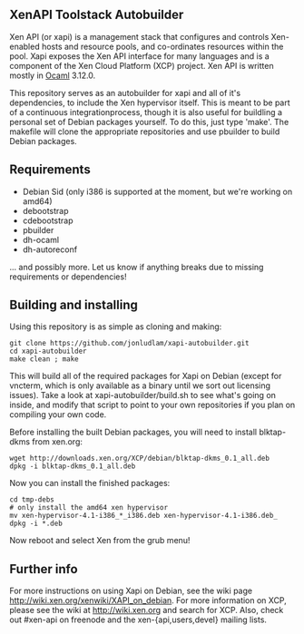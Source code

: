 ## XenAPI Toolstack Autobuilder

Xen API (or xapi) is a management stack that configures and controls
Xen-enabled hosts and resource pools, and co-ordinates resources within the
pool.  Xapi exposes the Xen API interface for many languages and is a component
of the Xen Cloud Platform (XCP) project.  Xen API is written mostly in
[Ocaml](http://caml.inria.fr/ocaml/) 3.12.0.

This repository serves as an autobuilder for xapi and all of it's dependencies,
to include the Xen hypervisor itself. This is meant to be part of a continuous
integrationprocess, though it is also useful for buildling a personal set of
Debian packages yourself. To do this, just type 'make'. The makefile will clone
the appropriate repositories and use pbuilder to build Debian packages.

## Requirements

* Debian Sid (only i386 is supported at the moment, but we're working on amd64)
* debootstrap
* cdebootstrap
* pbuilder
* dh-ocaml
* dh-autoreconf

... and possibly more. Let us know if anything breaks due to missing
requirements or dependencies!

## Building and installing

Using this repository is as simple as cloning and making:

```
git clone https://github.com/jonludlam/xapi-autobuilder.git
cd xapi-autobuilder
make clean ; make
```

This will build all of the required packages for Xapi on Debian (except for
vncterm, which is only available as a binary until we sort out licensing
issues). Take a look at xapi-autobuilder/build.sh to see what's going on
inside, and modify that script to point to your own repositories if you plan on
compiling your own code.

Before installing the built Debian packages, you will
need to install blktap-dkms from xen.org:

```
wget http://downloads.xen.org/XCP/debian/blktap-dkms_0.1_all.deb
dpkg -i blktap-dkms_0.1_all.deb
```

Now you can install the finished packages:

```
cd tmp-debs
# only install the amd64 xen hypervisor
mv xen-hypervisor-4.1-i386_*_i386.deb xen-hypervisor-4.1-i386.deb_
dpkg -i *.deb
```

Now reboot and select Xen from the grub menu!

## Further info

For more instructions on using Xapi on Debian, see the wiki page
http://wiki.xen.org/xenwiki/XAPI_on_debian.  For more information on XCP,
please see the wiki at http://wiki.xen.org and search for XCP. Also, check
out #xen-api on freenode and the xen-{api,users,devel} mailing lists.
